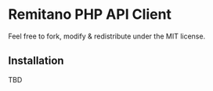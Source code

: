 # Remitano PHP API Client

Feel free to fork, modify & redistribute under the MIT license.

## Installation

TBD